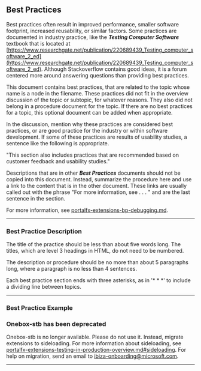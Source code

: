 
<a name="best-practices"></a>
## Best Practices
<!-- Title is required, as a level 2 heading.  If appropriate, the phrase ' for <topic>' can be appended. -->

Best practices often result in improved performance, smaller software footprint, increased reusability, or similar factors. Some practices are documented in industry practice, like the ***Testing Computer Software*** textbook that is located at [https://www.researchgate.net/publication/220689439_Testing_computer_software_2_ed](https://www.researchgate.net/publication/220689439_Testing_computer_software_2_ed). Although Stackoverflow contains good ideas, it is a forum centered more around answering questions than providing best practices.

This document contains best practices, that are related to the topic whose name is a node in the filename. These practices did not fit in the overview discussion of the topic or subtopic, for whatever reasons. They also did not belong in a procedure document for the topic. If there are no best practices for a topic, this optional  document can be added when appropriate.

In the discussion, mention why these practices are considered best practices, or are good practice for the industry or within software development.  If some of these practices are results of usability studies, a sentence like the following is appropriate.

"This section also includes practices that are recommended based on customer feedback and usability studies."

Descriptions that are in other ***Best Practices*** documents should not be copied into this document.  Instead, summarize the procedure here and use a link to the content that is in the other document. These links are usually called out with the phrase "For more information, see . . . " and are the last sentence in the section.  

For more information, see [portalfx-extensions-bp-debugging.md](portalfx-extensions-bp-debugging.md).

* * * 

<a name="best-practices-best-practice-description"></a>
### Best Practice Description

The title of the practice should be less than about five words long. The titles, which are level 3 headings in HTML, do not need to be numbered.

The description or procedure should be no more than about 5 paragraphs long, where a paragraph is no less than 4 sentences.

Each best practice section ends with three asterisks, as in '* * *' to include a dividing line between topics.

* * * 

<a name="best-practices-best-practice-example"></a>
### Best Practice Example

<a name="best-practices-onebox-stb-has-been-deprecated"></a>
### Onebox-stb has been deprecated

Onebox-stb is no longer available. Please do not use it. Instead, migrate extensions to sideloading. For more information about sideloading, see [portalfx-extensions-testing-in-production-overview.md#sideloading](portalfx-extensions-testing-in-production-overview.md#sideloading). For help on migration, send an email to [ibiza-onboarding@microsoft.com](mailto:ibiza-onboarding@microsoft.com).

* * * 
